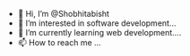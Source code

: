 - 👋 Hi, I’m @Shobhitabisht
- 👀 I’m interested in software development...
- 🌱 I’m currently learning web development....
- 📫 How to reach me ...

<!---
Shobhitabisht/Shobhitabisht is a ✨ special ✨ repository because its `README.md` (this file) appears on your GitHub profile.
You can click the Preview link to take a look at your changes.
--->
